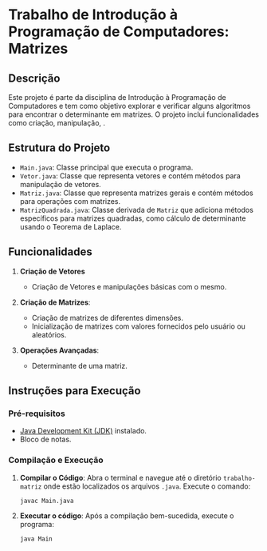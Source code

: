 # Trabalho de Introdução à Programação de Computadores: Matrizes

## Descrição

Este projeto é parte da disciplina de Introdução à Programação de Computadores e tem como objetivo explorar e verificar alguns algoritmos para encontrar o determinante em matrizes. O projeto inclui funcionalidades como criação, manipulação, .

## Estrutura do Projeto

- `Main.java`: Classe principal que executa o programa.
- `Vetor.java`: Classe que representa vetores e contém métodos para manipulação de vetores.
- `Matriz.java`: Classe que representa matrizes gerais e contém métodos para operações com matrizes.
- `MatrizQuadrada.java`: Classe derivada de `Matriz` que adiciona métodos específicos para matrizes quadradas, como cálculo de determinante usando o Teorema de Laplace.


## Funcionalidades
1. **Criação de Vetores**
   - Criação de Vetores e manipulações básicas com o mesmo.

2. **Criação de Matrizes**:
   - Criação de matrizes de diferentes dimensões.
   - Inicialização de matrizes com valores fornecidos pelo usuário ou aleatórios.

3. **Operações Avançadas**:
   - Determinante de uma matriz.

## Instruções para Execução

### Pré-requisitos

- [Java Development Kit (JDK)](https://www.oracle.com/java/technologies/javase-jdk11-downloads.html) instalado.
- Bloco de notas.

### Compilação e Execução

1. **Compilar o Código**:
   Abra o terminal e navegue até o diretório `trabalho-matriz` onde estão localizados os arquivos `.java`. Execute o comando:

   ```bash
   javac Main.java
   
2. **Executar o código**:
   Após a compilação bem-sucedida, execute o programa:

   ```bash
   java Main
